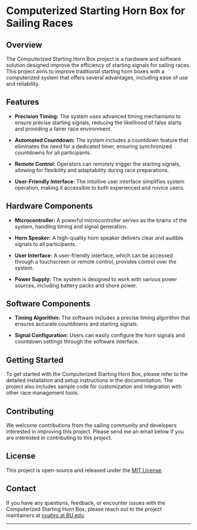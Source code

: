 # Computerized Starting Horn Box for Sailing Races

## Overview

The Computerized Starting Horn Box project is a hardware and software solution designed improve the efficiency of starting signals for sailing races. This project aims to improve traditional starting horn boxes with a computerized system that offers several advantages, including ease of use and reliability.

## Features

- **Precision Timing:** The system uses advanced timing mechanisms to ensure precise starting signals, reducing the likelihood of false starts and providing a fairer race environment.

- **Automated Countdown:** The system includes a countdown feature that eliminates the need for a dedicated timer, ensuring synchronized countdowns for all participants.

- **Remote Control:** Operators can remotely trigger the starting signals, allowing for flexibility and adaptability during race preparations.

- **User-Friendly Interface:** The intuitive user interface simplifies system operation, making it accessible to both experienced and novice users.

## Hardware Components

- **Microcontroller:** A powerful microcontroller serves as the brains of the system, handling timing and signal generation.

- **Horn Speaker:** A high-quality horn speaker delivers clear and audible signals to all participants.

- **User Interface:** A user-friendly interface, which can be accessed through a touchscreen or remote control, provides control over the system.

- **Power Supply:** The system is designed to work with various power sources, including battery packs and shore power.

## Software Components

- **Timing Algorithm:** The software includes a precise timing algorithm that ensures accurate countdowns and starting signals.

- **Signal Configuration:** Users can easily configure the horn signals and countdown settings through the software interface.


## Getting Started

To get started with the Computerized Starting Horn Box, please refer to the detailed installation and setup instructions in the documentation. The project also includes sample code for customization and integration with other race management tools.

## Contributing

We welcome contributions from the sailing community and developers interested in improving this project. Please send me an email below if you are interested in contributing to this project.

## License

This project is open-source and released under the [MIT License](LICENSE.md).

## Contact

If you have any questions, feedback, or encounter issues with the Computerized Starting Horn Box, please reach out to the project maintainers at [noahro at BU.edu](mailto:noahro@email.com).

---

